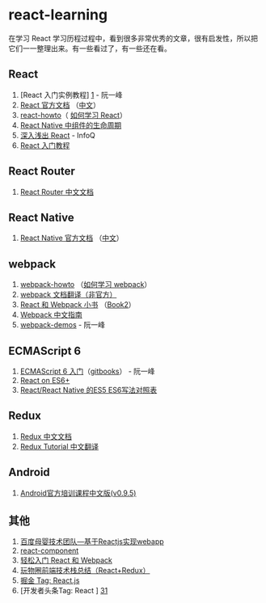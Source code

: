 # react-learning

在学习 React 学习历程过程中，看到很多非常优秀的文章，很有启发性，所以把它们一一整理出来。有一些看过了，有一些还在看。

## React

 1. [React 入门实例教程] [1] - 阮一峰
 2. [React 官方文档][2] （[中文][3]）
 3. [react-howto][4]（ [如何学习 React][5]）
 4. [React Native 中组件的生命周期][6]
 5. [深入浅出 React][7] - InfoQ
 6. [React 入门教程][8]

## React Router

 1. [React Router 中文文档][9]

## React Native

 1. [React Native 官方文档][10] （[中文][11]）

## webpack

 1. [webpack-howto][12] （[如何学习 webpack][13]）
 2. [webpack 文档翻译（非官方）][14]
 3. [React 和 Webpack 小书][15] （[Book2][16]）
 4. [Webpack 中文指南][17]
 5. [webpack-demos][18] - 阮一峰

## ECMAScript 6

 1. [ECMAScript 6 入门][19]（[gitbooks][20]） - 阮一峰 
 2. [React on ES6+][21]
 3. [React/React Native 的ES5 ES6写法对照表][22]

## Redux

 1. [Redux 中文文档][23]
 2. [Redux Tutorial 中文翻译][24]

## Android

 1. [Android官方培训课程中文版(v0.9.5)][25]

## 其他

 1. [百度母婴技术团队—基于Reactjs实现webapp][26]
 2. [react-component][27]
 3. [轻松入门 React 和 Webpack][28]
 4. [玩物圈前端技术栈总结（React+Redux）][29]
 5. [掘金 Tag: React.js][30]
 6. [开发者头条Tag: React ] [31]


  [1]: http://www.ruanyifeng.com/blog/2015/03/react.html
  [2]: http://reactjs.cn/
  [3]: http://reactjs.cn/
  [4]: https://github.com/petehunt/react-howto
  [5]: https://github.com/petehunt/react-howto/blob/master/README-zh.md
  [6]: http://www.race604.com/react-native-component-lifecycle/
  [7]: http://www.infoq.com/cn/react1/
  [8]: https://hulufei.gitbooks.io/react-tutorial/content/
  [9]: http://react-guide.github.io/react-router-cn/
  [10]: https://facebook.github.io/react-native/
  [11]: http://reactnative.cn/
  [12]: https://github.com/petehunt/webpack-howto
  [13]: https://github.com/petehunt/webpack-howto/blob/master/README-zh.md
  [14]: https://github.com/liunian/webpack-doc
  [15]: https://hainuo.gitbooks.io/react-webpack-cookbook/content/index.html
  [16]: https://fakefish.github.io/react-webpack-cookbook/
  [17]: http://zhaoda.net/webpack-handbook/
  [18]: https://github.com/ruanyf/webpack-demos
  [19]: http://es6.ruanyifeng.com/
  [20]: https://wohugb.gitbooks.io/ecmascript-6/content/index.html
  [21]: https://babeljs.io/blog/2015/06/07/react-on-es6-plus
  [22]: http://bbs.reactnative.cn/topic/15/react-react-native-%E7%9A%84es5-es6%E5%86%99%E6%B3%95%E5%AF%B9%E7%85%A7%E8%A1%A8
  [23]: http://cn.redux.js.org/
  [24]: https://github.com/react-guide/redux-tutorial-cn
  [25]: http://hukai.me/android-training-course-in-chinese/index.html
  [26]: https://github.com/my-fe/wiki/issues/1
  [27]: https://github.com/react-component
  [28]: https://github.com/tmallfe/tmallfe.github.io/issues/23
  [29]: https://segmentfault.com/a/1190000004660725
  [30]: http://gold.xitu.io/#/tag/React.js
  [31]: http://toutiao.io/tags/react